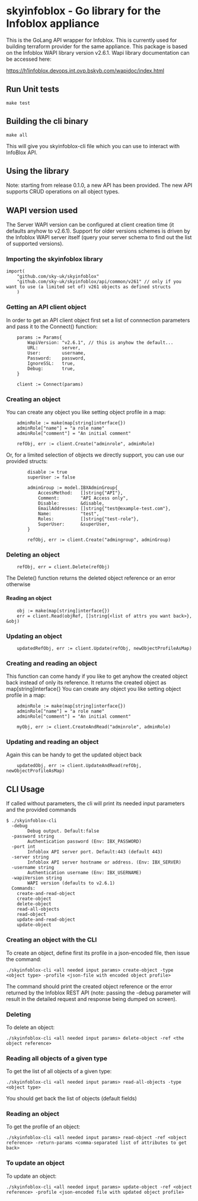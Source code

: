 # skyinfoblox - Go library for the Infoblox appliance

This is the GoLang API wrapper for Infoblox. This is currently used for building terraform provider for the same appliance.
This package is based on the Infoblox WAPI library version v2.6.1.
Wapi library documentation can be accessed here:

https://h1infoblox.devops.int.ovp.bskyb.com/wapidoc/index.html


## Run Unit tests
```
make test

```

## Building the cli binary
```
make all

```

This will give you skyinfoblox-cli file which you can use to interact with InfoBlox API.

## Using the library
Note: starting from release 0.1.0, a new API has been provided. The new API supports CRUD operations on all object types.

## WAPI version used
The Server WAPI version can be configured at client creation time (it defaults anyhow to v2.6.1). Support for older versions schemes is driven by the Infoblox WAPI server itself (query your server schema to find out the list of supported versions).

### Importing the skyinfoblox library

```
import(
    "github.com/sky-uk/skyinfoblox"
    "github.com/sky-uk/skyinfoblox/api/common/v261" // only if you want to use (a limited set of) v261 objects as defined structs
    )
```

### Getting an API client object
In order to get an API client object first set a list of connnection parameters and pass it to the Connect() function:

```
	params := Params{
		WapiVersion: "v2.6.1", // this is anyhow the default...
		URL:         server,
		User:        username,
		Password:    password,
		IgnoreSSL:   true,
		Debug:       true,
	}

    client := Connect(params)

```

### Creating an object
You can create any object you like setting object profile in a map:

```
	adminRole := make(map[string]interface{})
	adminRole["name"] = "a role name"
	adminRole["comment"] = "An initial comment"

	refObj, err := client.Create("adminrole", adminRole)
```

Or, for a limited selection of objects we directly support, you can use our provided structs:

```
		disable := true
		superUser := false

		adminGroup := model.IBXAdminGroup{
			AccessMethod:   []string{"API"},
			Comment:        "API Access only",
			Disable:        &disable,
			EmailAddresses: []string{"test@example-test.com"},
			Name:           "test",
			Roles:          []string{"test-role"},
			SuperUser:      &superUser,
		}

        refObj, err := client.Create("admingroup", adminGroup)

```

### Deleting an object

```
    refObj, err = client.Delete(refObj)
```

The Delete() function returns the deleted object reference or an error otherwise

#### Reading an object

```
    obj := make(map[string]interface{})
    err = client.Read(objRef, []string{<list of attrs you want back>}, &obj)
```

### Updating an object

```
    updatedRefObj, err := client.Update(refObj, newObjectProfileAsMap)
```

### Creating and reading an object
This function can come handy if you like to get anyhow the created
object back instead of only its reference.
It returns the created object as map[string]interface{}
You can create any object you like setting object profile in a map:

```
	adminRole := make(map[string]interface{})
	adminRole["name"] = "a role name"
	adminRole["comment"] = "An initial comment"

	myObj, err := client.CreateAndRead("adminrole", adminRole)
```

### Updating and reading an object
Again this can be handy to get the updated object back

```
    updatedObj, err := client.UpdateAndRead(refObj, newObjectProfileAsMap)
```


## CLI Usage
If called without parameters, the cli will print its needed input parameters and the 
provided commands

```
$ ./skyinfoblox-cli
  -debug
    	Debug output. Default:false
  -password string
    	Authentication password (Env: IBX_PASSWORD)
  -port int
    	Infoblox API server port. Default:443 (default 443)
  -server string
    	Infoblox API server hostname or address. (Env: IBX_SERVER)
  -username string
    	Authentication username (Env: IBX_USERNAME)
  -wapiVersion string
    	WAPI version (defaults to v2.6.1) 
  Commands:
    create-and-read-object
    create-object
    delete-object
    read-all-objects
    read-object
    update-and-read-object
    update-object

```

### Creating an object with the CLI

To create an object, define first its profile in a json-encoded file, then issue the command:

```
./skyinfoblox-cli <all needed input params> create-object -type <object type> -profile <json-file with encoded object profile>
```
The command should print the created object reference or the error returned by the Infoblox REST API (note: passing the -debug parameter will result in the detailed request and response being dumped on screen).

### Deleting 
To delete an object:

```
./skyinfoblox-cli <all needed input params> delete-object -ref <the object reference>
```

### Reading all objects of a given type
To get the list of all objects of a given type:

```
./skyinfoblox-cli <all needed input params> read-all-objects -type <object type>
```

You should get back the list of objects (default fields)

### Reading an object
To get the profile of an object:

```
./skyinfoblox-cli <all needed input params> read-object -ref <object reference> -return-params <comma-separated list of attributes to get back>
```

### To update an object
To update an object:

```
./skyinfoblox-cli <all needed input params> update-object -ref <object reference> -profile <json-encoded file with updated object profile>
```
